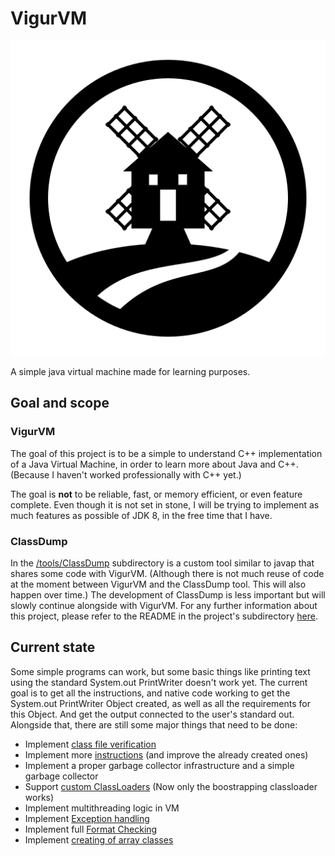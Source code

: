# VigurVM

![Logo of the project, showing a simple drawing inspired by a famous windmill in Vigur, Iceland](Vigur_logo.svg)

A simple java virtual machine made for learning purposes.


## Goal and scope

### VigurVM

The goal of this project is to be a simple to understand C++ implementation of a Java Virtual Machine, in order to learn more about Java and C++. 
(Because I haven't worked professionally with C++ yet.)

The goal is **not** to be reliable, fast, or memory efficient, or even feature complete.
Even though it is not set in stone, I will be trying to implement as much features as possible of JDK 8, in the free time that I have.

### ClassDump

In the [/tools/ClassDump](/tools/ClassDump) subdirectory is a custom tool similar to javap that shares some code with VigurVM. (Although there is not much reuse of code at the moment between VigurVM and the ClassDump tool. This will also happen over time.)
The development of ClassDump is less important but will slowly continue alongside with VigurVM.
For any further information about this project, please refer to the README in the project's subdirectory [here](/tools/ClassDump).

## Current state

Some simple programs can work, but some basic things like printing text using the standard System.out PrintWriter doesn't work yet.
The current goal is to get all the instructions, and native code working to get the System.out PrintWriter Object created, as well as all the requirements for this Object. 
And get the output connected to the user's standard out.
Alongside that, there are still some major things that need to be done:

* Implement [class file verification](https://docs.oracle.com/javase/specs/jvms/se8/html/jvms-4.html#jvms-4.10)
* Implement more [instructions](https://docs.oracle.com/javase/specs/jvms/se8/html/jvms-6.html) (and improve the already created ones)
* Implement a proper garbage collector infrastructure and a simple garbage collector
* Support [custom ClassLoaders](https://docs.oracle.com/javase/specs/jvms/se8/html/jvms-5.html#jvms-5.3.2) (Now only the boostrapping classloader works)
* Implement multithreading logic in VM
* Implement [Exception handling](https://docs.oracle.com/javase/specs/jvms/se8/html/jvms-2.html#jvms-2.10)
* Implement full [Format Checking](https://docs.oracle.com/javase/specs/jvms/se8/html/jvms-4.html#jvms-4.8)
* Implement [creating of array classes](https://docs.oracle.com/javase/specs/jvms/se8/html/jvms-5.html#jvms-5.3.3)